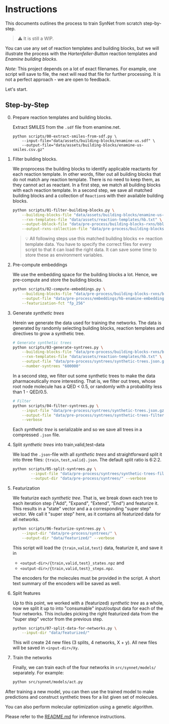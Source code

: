 # Instructions

This documents outlines the process to train SynNet from scratch step-by-step.

> :warning: It is still a WIP.

You can use any set of reaction templates and building blocks, but we will illustrate the process with the *Hartenfeller-Button* reaction templates and *Enamine building blocks*.

*Note*: This project depends on a lot of exact filenames.
For example, one script will save to file, the next will read that file for further processing.
It is not a perfect approach - we are open to feedback.

Let's start.

## Step-by-Step

0. Prepare reaction templates and building blocks.

    Extract SMILES from the `.sdf` file from enamine.net.

    ```shell
    python scripts/00-extract-smiles-from-sdf.py \
        --input-file="data/assets/building-blocks/enamine-us.sdf" \
        --output-file="data/assets/building-blocks/enamine-us-smiles.csv.gz"
    ```

1. Filter building blocks.

    We proprocess the building blocks to identify applicable reactants for each reaction template.
    In other words, filter out all building blocks that do not match any reaction template.
    There is no need to keep them, as they cannot act as reactant.
    In a first step, we match all building blocks with each reaction template.
    In a second step, we save all matched building blocks
    and a collection of `Reaction`s with their available building blocks.

    ```bash
    python scripts/01-filter-building-blocks.py \
        --building-blocks-file "data/assets/building-blocks/enamine-us-smiles.csv.gz" \
        --rxn-templates-file "data/assets/reaction-templates/hb.txt" \
        --output-bblock-file "data/pre-process/building-blocks-rxns/bblocks-enamine-us.csv.gz" \
        --output-rxns-collection-file "data/pre-process/building-blocks-rxns/rxns-hb-enamine-us.json.gz" --verbose
    ```

    > :bulb: All following steps use this matched building blocks <-> reaction template data. You have to specify the correct files for every script to that it can load the right data. It can save some time to store these as environment variables.

2. Pre-compute embeddings

    We use the embedding space for the building blocks a lot.
    Hence, we pre-compute and store the building blocks.

    ```bash
    python scripts/02-compute-embeddings.py \
        --building-blocks-file "data/pre-process/building-blocks-rxns/bblocks-enamine-us.csv.gz" \
        --output-file "data/pre-process/embeddings/hb-enamine-embeddings.npy" \
        --featurization-fct "fp_256"
    ```

3. Generate *synthetic trees*

    Herein we generate the data used for training the networks.
    The data is generated by randomly selecting building blocks, reaction templates and directives to grow a synthetic tree.

    ```bash
    # Generate synthetic trees
    python scripts/03-generate-syntrees.py \
        --building-blocks-file "data/pre-process/building-blocks-rxns/bblocks-enamine-us.csv.gz" \
        --rxn-templates-file "data/assets/reaction-templates/hb.txt" \
        --output-file "data/pre-process/syntrees/synthetic-trees.json.gz" \
        --number-syntrees "600000"
    ```

    In a second step, we filter out some synthetic trees to make the data pharmaceutically more interesting.
    That is, we filter out trees, whose root node molecule has a QED < 0.5, or randomly with a probability less than 1 - QED/0.5.

    ```bash
    # Filter
    python scripts/04-filter-syntrees.py \
        --input-file "data/pre-process/syntrees/synthetic-trees.json.gz" \
        --output-file "data/pre-process/syntrees/synthetic-trees-filtered.json.gz" \
        --verbose
    ```

    Each *synthetic tree* is serializable and so we save all trees in a compressed `.json` file.

5. Split *synthetic trees* into train,valid,test-data

    We load the `.json`-file with all *synthetic trees* and
    straightforward split it into three files: `{train,test,valid}.json`.
    The default split ratio is 6:2:2.

    ```bash
    python scripts/05-split-syntrees.py \
            --input-file "data/pre-process/syntrees/synthetic-trees-filtered.json.gz" \
            --output-dir "data/pre-process/syntrees/" --verbose
    ```

6. Featurization

   We featurize each *synthetic tree*.
   That is, we break down each tree to each iteration step ("Add", "Expand", "Extend", "End") and featurize it.
   This results in a "state" vector and a a corresponding "super step" vector.
   We call it "super step" here, as it contains all featurized data for all networks.

    ```bash
    python scripts/06-featurize-syntrees.py \
        --input-dir "data/pre-process/syntrees/" \
        --output-dir "data/featurized/" --verbose
    ```

    This script will load the `{train,valid,test}` data, featurize it, and save it in
      - `<output-dir>/{train,valid,test}_states.npz` and
      - `<output-dir>/{train,valid,test}_steps.npz`.

    The encoders for the molecules must be provided in the script.
    A short text summary of the encoders will be saved as well.

7. Split features

    Up to this point, we worked with a (featurized) *synthetic tree* as a whole,
    now we split it up to into "consumable" input/output data for each of the four networks.
    This includes picking the right featurized data from the "super step" vector from the previous step.

    ```bash
    python scripts/07-split-data-for-networks.py \
        --input-dir "data/featurized/"
    ```

    This will create 24 new files (3 splits, 4 networks, X + y).
    All new files will be saved in `<input-dir>/Xy`.

8. Train the networks

    Finally, we can train each of the four networks in `src/synnet/models/` separately. For example:

    ```bash
    python src/synnet/models/act.py
    ```

After training a new model, you can then use the trained model to make predictions and construct synthetic trees for a list given set of molecules.

You can also perform molecular optimization using a genetic algorithm.

Please refer to the [README.md](./README.md) for inference instructions.
